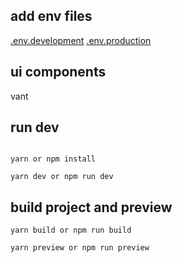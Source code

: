 
## add env files
[.env.development]()
[.env.production]()

## ui components

vant



## run dev

```shell

yarn or npm install

yarn dev or npm run dev
```


## build project and preview

```shell
yarn build or npm run build

yarn preview or npm run preview
```